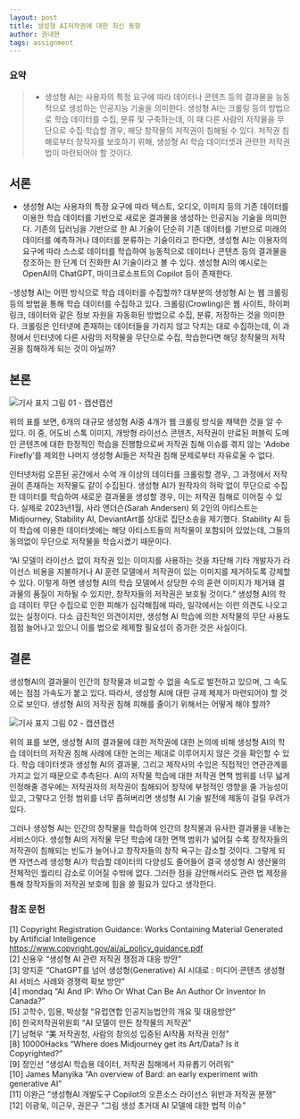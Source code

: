 ```yaml
---
layout: post
title: 생성형 AI저작권에 대한 최신 동향
author: 권내현
tags: assignment
---
```


### 요약

> - 생성형 AI는 사용자의 특정 요구에 따라 데이터나 콘텐츠 등의 결과물을 능동적으로 생성하는 인공지능 기술을 의미한다. 생성형 AI는 크롤링 등의 방법으로 학습 데이터를 수집, 분류 및 구축하는데, 이 때 다른 사람의 저작물을 무단으로 수집·학습할 경우, 해당 창작물의 저작권이 침해될 수 있다. 저작권 침해로부터 창작자를 보호하기 위해, 생성형 AI 학습 데이터셋과 관련한 저작권법이 마련되어야 할 것이다.

## 서론

  - 생성형 AI는 사용자의 특정 요구에 따라 텍스트, 오디오, 이미지 등의 기존 데이터를 이용한 학습 데이터를 기반으로 새로운 결과물을 생성하는 인공지능 기술을 의미한다.  기존의 딥러닝을 기반으로 한 AI 기술이 단순히 기존 데이터를 기반으로 미래의 데이터를 예측하거나 데이터를 분류하는 기술이라고 한다면, 생성형 AI는 이용자의 요구에 따라 스스로 데이터를 학습하여 능동적으로 데이터나 콘텐츠 등의 결과물을 창조하는 한 단계 더 진화한 AI 기술이라고 볼 수 있다. 생성형 AI의 예시로는 OpenAI의 ChatGPT, 마이크로소프트의 Copilot 등이 존재한다.

   -생성형 AI는 어떤 방식으로 학습 데이터를 수집할까? 대부분의 생성형 AI 는 웹 크롤링 등의 방법을  통해 학습 데이터를 수집하고 있다. 크롤링(Crowling)은 웹 사이트, 하이퍼링크, 데이터와 같은 정보 자원을 자동화된 방법으로 수집, 분류, 저장하는 것을 의미한다. 크롤링은 인터넷에 존재하는 데이터들을 가리지 않고 닥치는 대로 수집하는데, 이 과정에서 인터넷에 다른 사람의 저작물을 무단으로 수집, 학습한다면 해당 창작물의 저작권을 침해하게 되는 것이 아닐까?

## 본론

![기사 표지]({{site.baseurl}}/images/20231003/t1.png)
그림 01 - 캡션캡션

  위의 표를 보면, 6개의 대규모 생성형 AI중 4개가 웹 크롤링 방식을 채택한 것을 알 수 있다. 이 중, 어도비 스톡 이미지, 개방형 라이선스 콘텐츠, 저작권이 만료된 퍼블릭 도메인 콘텐츠에 대한 한정적인 학습을 진행함으로써 저작권 침해 이슈를 겪지 않는 ‘Adobe Firefly’를 제외한 나머지 생성형 AI들은 저작권 침해 문제로부터 자유로울 수 없다.

  인터넷처럼 오픈된 공간에서 수억 개 이상의 데이터를 크롤링할 경우, 그 과정에서 저작권이 존재하는 저작물도 같이 수집된다. 생성형 AI가 원작자의 허락 없이 무단으로 수집한 데이터를 학습하여 새로운 결과물을 생성할 경우, 이는 저작권 침해로 이어질 수 있다.  실제로 2023년1월, 사라 앤더슨(Sarah Andersen) 외 2인의 아티스트는 Midjourney, Stability AI, DeviantArt를 상대로 집단소송을 제기했다.    Stability AI 등이 학습에 이용한 데이터셋에는 해당 아티스트들의 저작물이 포함되어 있었는데, 그들의 동의없이 무단으로 저작물을 학습시켰기 때문이다.

  “AI 모델이 라이선스 없이 저작권 있는 이미지를 사용하는 것을 차단해  기타 개발자가 라이선스 비용을 지불하거나 AI 훈련 모델에서 저작권이 있는 이미지를 제거하도록 강제할 수 있다. 이렇게 하면 생성형 AI의 학습 모델에서 상당한 수의 훈련 이미지가 제거돼 결과물의 품질이 저하될 수 있지만, 창작자들의 저작권은 보호될 것이다.” 
  생성형 AI의 학습 데이터 무단 수집으로 인한 피해가 심각해짐에 따라, 일각에서는 이런 의견도 나오고 있는 실정이다. 다소 급진적인 의견이지만, 생성형 AI 학습에 의한 저작물의 무단 사용도 점점 늘어나고 있으니 이를 법으로 제제할 필요성이 증가한 것은 사실이다. 

## 결론

  생성형AI의 결과물이 인간의 창작물과 비교할 수 없을 속도로 발전하고 있으며, 그 속도에는 점점 가속도가 붙고 있다. 따라서, 생성형 AI에 대한 규제 체제가 마련되어야 할 것으로 보인다. 생성형 AI의 저작권 침해 피해를 줄이기 위해서는 어떻게 해야 할까? 

![기사 표지]({{site.baseurl}}/images/20231003/t2.png)
그림 02 - 캡션캡션

  위의 표를 보면, 생성형 AI의 결과물에 대한 저작권에 대한 논의에 비해 생성형 AI의 학습 데이터의 저작권 침해 사례에 대한 논의는 제대로 이루어지지 않은 것을 
확인할 수 있다. 학습 데이터셋과 생성형 AI의 결과물, 그리고 제작사의 수입은 직접적인 연관관계를 가지고 있기 때문으로 추측된다. AI의 저작물 학습에 대한 저작권 면책 범위를 너무 넓게 인정해줄 경우에는 저작권자의 저작권이 침해되어 창작에 부정적인 영향을 줄 가능성이 있고, 그렇다고 인정 범위를 너무 좁혀버리면 생성형 AI 기술 발전에 제동이 걸릴 우려가 있다. 
 
  그러나 생성형 AI는 인간의 창작물을 학습하여 인간의 창작물과 유사한 결과물을 내놓는 서비스이다. 생성형 AI의 저작물 무단 학습에 대한 면책 범위가 넓어질 수록 창작자들의 저작권이 침해되는 빈도가 늘어나고 창작자들의 창작 욕구는 감소할 것이다. 그렇게 되면 자연스레 생성형 AI가 학습할 데이터의 다양성도 줄어들어 결국 생성형 AI 생산물의 전체적인 퀄리티 감소로 이어질 수밖에 없다. 그러한 점을 감안해서라도 관련 법 제정을 통해 창작자들의 저작권 보호에 힘을 쓸 필요가 있다고 생각한다.

### 참조 문헌

[1] Copyright Registration Guidance: Works Containing Material Generated by Artificial Intelligence https://www.copyright.gov/ai/ai_policy_guidance.pdf <br>
[2] 신용우 “생성형 AI 관련 저작권 쟁점과 대응 방안” <br>
[3] 양지훈 “ChatGPT를 넘어 생성형(Generative) AI 시대로 : 미디어·콘텐츠 생성형 AI 서비스 사례와 경쟁력 확보 방안” <br>
[4] mondaq “AI And IP: Who Or What Can Be An Author Or Inventor In Canada?” <br>
[5] 고학수, 임용, 박상철 “유럽연합 인공지능법안의 개요 및 대응방안” <br>
[6] 한국저작권위원회 “AI 모델이 만든 창작물의 저작권” <br>
[7] 남혁우 “美 저작권청, 사람의 창의성 입증된 AI작품 저작권 인정” <br>
[8] 10000Hacks “Where does Midjourney get its Art/Data? Is it Copyrighted?” <br>
[9] 정인선 “생성AI 학습용 데이터, 저작권 침해에서 자유롭기 어려워” <br>
[10] James Manyika “An overview of Bard: an early experiment with generative AI” <br>
[11] 이완근 “생성형AI 개발도구 Copilot의 오픈소스 라이선스 위반과 저작권 분쟁” <br>
[12] 이광욱, 이근우, 권은구 “그림 생성 초거대 AI 모델에 대한 법적 이슈” <br>

